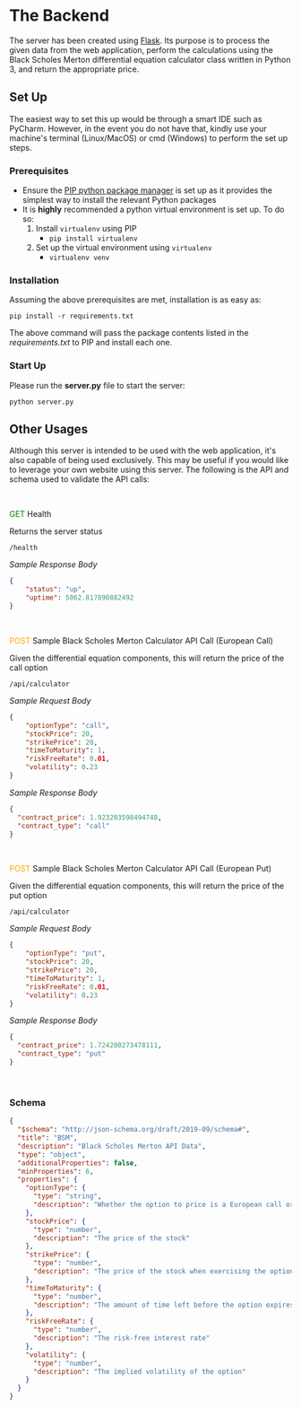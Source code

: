 # The Backend

The server has been created using [Flask](https://flask.palletsprojects.com/en/2.0.x/). Its purpose is to process the
given data from the web application, perform the calculations using the Black Scholes Merton differential equation
calculator class written in Python 3, and return the appropriate price.

## Set Up

The easiest way to set this up would be through a smart IDE such as PyCharm. However, in the event you do not have
that, kindly use your machine's terminal (Linux/MacOS) or cmd (Windows) to perform the set up steps.

### Prerequisites

- Ensure the [PIP python package manager](https://pip.pypa.io/en/stable/quickstart/) is set up as it provides the
  simplest way to install the relevant Python packages
- It is **highly** recommended a python virtual environment is set up. To do so:
    1. Install `virtualenv` using PIP
        - `pip install virtualenv`
    2. Set up the virtual environment using `virtualenv`
        - `virtualenv venv`

### Installation
Assuming the above prerequisites are met, installation is as easy as:

```shell
pip install -r requirements.txt
```

The above command will pass the package contents listed in the *requirements.txt* to PIP and install each one.

### Start Up
Please run the **server.py** file to start the server:
```shell
python server.py
```

## Other Usages

Although this server is intended to be used with the web application, it's also capable of being used exclusively. This may be useful if you would like to leverage your own website using this server. The following is the API and schema used to validate the API
calls:

<br/>

<span style="color: green">GET</span> Health

Returns the server status
```
/health
```
*Sample Response Body*
```json
{
    "status": "up",
    "uptime": 5062.817890882492
}
```
<br/>

<span style="color: orange">POST</span> Sample Black Scholes Merton Calculator API Call (European Call)

Given the differential equation components, this will return the price of the call option
```
/api/calculator
```
*Sample Request Body*
```json
{
    "optionType": "call",
    "stockPrice": 20,
    "strikePrice": 20,
    "timeToMaturity": 1,
    "riskFreeRate": 0.01,
    "volatility": 0.23
}
```
*Sample Response Body*
```json
{
  "contract_price": 1.923203598494748,
  "contract_type": "call"
}
```

<br/>

<span style="color: orange">POST</span> Sample Black Scholes Merton Calculator API Call (European Put)

Given the differential equation components, this will return the price of the put option
```
/api/calculator
```
*Sample Request Body*
```json
{
    "optionType": "put",
    "stockPrice": 20,
    "strikePrice": 20,
    "timeToMaturity": 1,
    "riskFreeRate": 0.01,
    "volatility": 0.23
}
```
*Sample Response Body*
```json
{
  "contract_price": 1.724200273478111,
  "contract_type": "put"
}
```

<br/>

### Schema
```json
{
  "$schema": "http://json-schema.org/draft/2019-09/schema#",
  "title": "BSM",
  "description": "Black Scholes Merton API Data",
  "type": "object",
  "additionalProperties": false,
  "minProperties": 6,
  "properties": {
    "optionType": {
      "type": "string",
      "description": "Whether the option to price is a European call or put"
    },
    "stockPrice": {
      "type": "number",
      "description": "The price of the stock"
    },
    "strikePrice": {
      "type": "number",
      "description": "The price of the stock when exercising the option"
    },
    "timeToMaturity": {
      "type": "number",
      "description": "The amount of time left before the option expires"
    },
    "riskFreeRate": {
      "type": "number",
      "description": "The risk-free interest rate"
    },
    "volatility": {
      "type": "number",
      "description": "The implied volatility of the option"
    }
  }
}
```